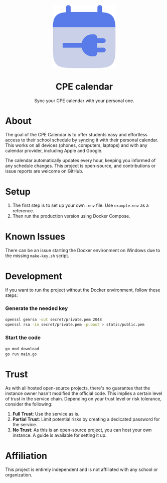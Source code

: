<div align="center">
  <img width=200 alt="logo cpe-calendar" src="/static/favicon.svg">

  # CPE calendar

  Sync your CPE calendar with your personal one.

</div>

# About

The goal of the CPE Calendar is to offer students easy and effortless access to their school schedule by syncing it with their personal calendar. This works on all devices (phones, computers, laptops) and with any calendar provider, including Apple and Google.

The calendar automatically updates every hour, keeping you informed of any schedule changes. This project is open-source, and contributions or issue reports are welcome on GitHub.

# Setup

1. The first step is to set up your own `.env` file. Use `example.env` as a reference.
2. Then run the production version using Docker Compose.

# Known Issues

There can be an issue starting the Docker environment on Windows due to the missing `make-key.sh` script.

# Development

If you want to run the project without the Docker environment, follow these steps:

### Generate the needed key
```bash
openssl genrsa -out secret/private.pem 2048
openssl rsa -in secret/private.pem -pubout > static/public.pem
```

### Start the code
```bash
go mod download
go run main.go
```

# Trust

As with all hosted open-source projects, there's no guarantee that the instance owner hasn't modified the official code. This implies a certain level of trust in the service chain. Depending on your trust level or risk tolerance, consider the following:

1. **Full Trust**: Use the service as is.
2. **Partial Trust**: Limit potential risks by creating a dedicated password for the service.
3. **No Trust**: As this is an open-source project, you can host your own instance. A guide is available for setting it up.

# Affiliation

This project is entirely independent and is not affiliated with any school or organization.

